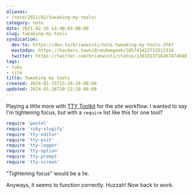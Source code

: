 ```yaml
---
aliases:
- /note/2021/02/tweaking-my-tools/
category: note
date: 2021-02-16 14:40:03-08:00
slug: tweaking-my-tools
syndication:
  dev-to: https://dev.to/brianwisti/note-tweaking-my-tools-3f6f
  mastodon: https://hackers.town/@randomgeek/105743422712512318
  twitter: https://twitter.com/brianwisti/status/1361813716367474688
tags:
- ruby
- site
title: Tweaking my tools
created: 2024-01-15T15:26:20-08:00
updated: 2024-01-26T10:22:18-08:00
---
```


Playing a little more with [TTY Toolkit](../../../card/TTY%20Toolkit.md) for the site workflow. I wanted to say I'm tightening focus, but with a `require` list like this for one tool?

````ruby
require 'pastel'
require 'ruby-slugify'
require 'tty-editor'
require 'tty-exit'
require 'tty-logger'
require 'tty-option'
require 'tty-prompt'
require 'tty-screen'
````

"Tightening focus" would be a lie.

Anyways, it seems to function correctly. Huzzah! Now back to work.
